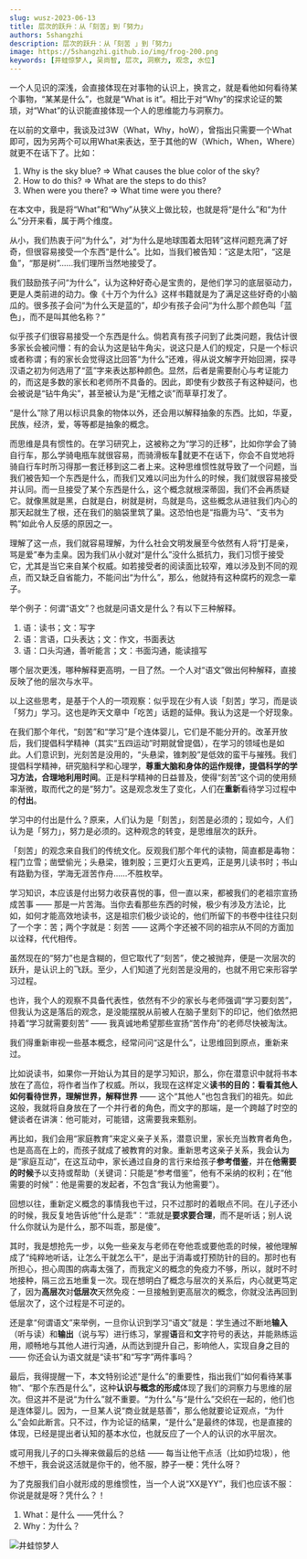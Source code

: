 ```yaml
---
slug: wusz-2023-06-13
title: 层次的跃升：从「刻苦」到「努力」
authors: 5shangzhi
description: 层次的跃升：从「刻苦 」到「努力」
image: https://5shangzhi.github.io/img/frog-200.png
keywords: [井蛙惊梦人, 吴尚智, 层次, 洞察力, 观念, 水位]
---
```


一个人见识的深浅，会直接体现在对事物的认识上，换言之，就是看他如何看待某个事物，“某某是什么”，也就是“What is it”。相比于对“Why”的探求论证的繁琐，对“What”的认识能直接体现一个人的思维能力与洞察力。

在以前的文章中，我谈及过3W（What，Why，hoW），曾指出只需要一个What即可，因为另两个可以用What来表达，至于其他的W（Which，When，Where）就更不在话下了。比如：

1. Why is the sky blue? => What causes the blue color of the sky?
2. How to do this? => What are the steps to do this?
3. When were you there? => What time were you there?

在本文中，我是将“What”和“Why”从狭义上做比较，也就是将“是什么”和“为什么”分开来看，属于两个维度。

从小，我们热衷于问“为什么”，对“为什么是地球围着太阳转”这样问题充满了好奇，但很容易接受一个东西“是什么”。比如，当我们被告知：“这是太阳”，“这是鱼”，“那是树”……我们理所当然地接受了。

我们鼓励孩子问“为什么”，认为这种好奇心是宝贵的，是他们学习的底层驱动力，更是人类前进的动力。像《十万个为什么》这样书籍就是为了满足这些好奇的小脑瓜的。很多孩子会问“为什么天是蓝的”，却少有孩子会问“为什么那个颜色叫「蓝色」，而不是叫其他名称？”

似乎孩子们很容易接受一个东西是什么。倘若真有孩子问到了此类问题，我估计很多家长会被问懵：有的会认为这是钻牛角尖，说这只是人们的规定，只是一个标识或者称谓；有的家长会觉得这比回答“为什么”还难，得从说文解字开始回溯，探寻汉语之初为何选用了“蓝”字来表达那种颜色。显然，后者是需要耐心与考证能力的，而这是多数的家长和老师所不具备的。因此，即使有少数孩子有这种疑问，也会被说是“钻牛角尖”，甚至被认为是“无稽之谈”而草草打发了。

“是什么”除了用以标识具象的物体以外，还会用以解释抽象的东西。比如，华夏，民族，经济，爱，等等都是抽象的概念。

而思维是具有惯性的。在学习研究上，这被称之为“学习的迁移”，比如你学会了骑自行车，那么学骑电瓶车就很容易，而骑滑板车🛴就更不在话下，你会不自觉地将骑自行车时所习得那一套迁移到这二者上来。这种思维惯性就导致了一个问题，当我们被告知一个东西是什么，而我们又难以问出为什么的时候，我们就很容易接受并认同。而一旦接受了某个东西是什么，这个概念就根深蒂固，我们不会再质疑它。就像黑就是黑，白就是白，树就是树，鸟就是鸟，这些概念从进驻我们内心的那天起就生了根，还在我们的脑袋里筑了巢。这恐怕也是“指鹿为马”、“支书为鸭”如此令人反感的原因之一。

理解了这一点，我们就容易理解，为什么社会文明发展至今依然有人将“打是亲，骂是爱”奉为圭臬。因为我们从小就对“是什么”没什么抵抗力，我们习惯于接受它，尤其是当它来自某个权威。如若接受者的阅读面比较窄，难以涉及到不同的观点，而又缺乏自省能力，不能问出“为什么”，那么，他就持有这种腐朽的观念一辈子。

举个例子：何谓“语文”？也就是问语文是什么？有以下三种解释。

1. 语：读书；文：写字
2. 语：言语，口头表达；文：作文，书面表达
3. 语：口头沟通，善听能言；文：书面沟通，能读擅写

哪个层次更浅，哪种解释更高明，一目了然。一个人对“语文”做出何种解释，直接反映了他的层次与水平。

以上这些思考，是基于个人的一项观察：似乎现在少有人谈「刻苦」学习，而是谈「努力」学习。这也是昨天文章中「吃苦」话题的延伸。我认为这是一个好现象。

在我们那个年代，“刻苦”和“学习”是个连体婴儿，它们是不能分开的。改革开放后，我们提倡科学精神（其实“五四运动”时期就曾提倡），在学习的领域也是如此。人们意识到，光刻苦是没用的，“头悬梁，锥刺股”是低效的蛮干与摧残。我们提倡科学精神，研究脑科学和心理学，**尊重大脑和身体的运作规律，提倡科学的学习方法，合理地利用时间**。正是科学精神的日益普及，使得“刻苦”这个词的使用频率渐微，取而代之的是“努力”。这是观念发生了变化，人们在**重新**看待学习过程中的**付出**。

学习中的付出是什么？原来，人们认为是「刻苦」，刻苦是必须的；现如今，人们认为是「努力」，努力是必须的。这种观念的转变，是思维层次的跃升。

「刻苦」的观念来自我们的传统文化。反观我们那个年代的读物，简直都是毒物：程门立雪；凿壁偷光；头悬梁，锥刺股；三更灯火五更鸡，正是男儿读书时；书山有路勤为径，学海无涯苦作舟……不胜枚举。

学习知识，本应该是付出努力收获喜悦的事，但一直以来，都被我们的老祖宗宣扬成苦事 —— 那是一片苦海。当你去看那些东西的时候，极少有涉及方法论，比如，如何才能高效地读书，这是祖宗们极少谈论的，他们所留下的书卷中往往只刻了一个字：苦；两个字就是：刻苦 —— 这两个字还被不同的祖宗从不同的方面加以诠释，代代相传。

虽然现在的“努力”也是含糊的，但它取代了“刻苦”，使之被抛弃，便是一次层次的跃升，是认识上的飞跃。至少，人们知道了光刻苦是没用的，也就不用它来形容学习过程。

也许，我个人的观察不具备代表性，依然有不少的家长与老师强调“学习要刻苦”，但我认为这是落后的观念，是没能摆脱从前被人在脑子里刻下的印记，他们依然把持着“学习就需要刻苦” —— 我真诚地希望那些宣扬“苦作舟”的老师尽快被淘汰。

我们得重新审视一些基本概念，经常问问“这是什么”，让思维回到原点，重新来过。

比如说读书，如果你一开始认为其目的是学习知识，那么，你在潜意识中就将书本放在了高位，将作者当作了权威。所以，我现在这样定义**读书的目的：看看其他人如何看待世界，理解世界，解释世界** —— 这个“其他人”也包含我们的祖先。如此这般，我就将自身放在了一个并行者的角色，而文字的那端，是一个跨越了时空的健谈者在讲演：他可能对，可能错，这需要我来甄别。

再比如，我们会用“家庭教育”来定义亲子关系，潜意识里，家长充当教育者角色，也是高高在上的，而孩子就成了被教育的对象。重新思考这亲子关系，我会认为是“家庭互动”，在这互动中，家长通过自身的言行来给孩子**参考借鉴**，并在**他需要的时候**予以支持或帮助（关键词：只能是“参考借鉴”，他有不采纳的权利；在“他需要的时候”：他是需要的发起者，不包含“我认为他需要”）。

回想以往，重新定义概念的事情我也干过，只不过那时的着眼点不同。在儿子还小的时候，我反复地告诉他“什么是乖”：“乖就是**要求要合理**，而不是听话；别人说什么你就认为是什么，那不叫乖，那是傻”。

其时，我是想抢先一步，以免一些亲友与老师在夸他乖或要他乖的时候，被他理解成了“纯粹地听话，让怎么干就怎么干”，是出于消毒或打预防针的目的。那时也有所担心，担心周围的病毒太强了，而我定义的概念的免疫力不够，所以，就时不时地接种，隔三岔五地重复一次。现在想明白了概念与层次的关系后，内心就更笃定了，因为**高层次**对**低层次**天然免疫：一旦接触到更高层次的概念，你就没法再回到低层次了，这个过程是不可逆的。

还是拿“何谓语文”来举例，一旦你认识到学习“语文”就是：学生通过不断地**输入**（听与读）和**输出**（说与写）进行练习，掌握**语**音和**文**字符号的表达，并能熟练运用，顺畅地与其他人进行沟通，从而达到提升自己，影响他人，实现自身之目的 —— 你还会认为语文就是“读书”和“写字”两件事吗？

最后，我得提醒一下，本文特别论述“是什么”的重要性，指出我们“如何看待某事物”、“那个东西是什么”，这种**认识与概念的形成**体现了我们的洞察力与思维的层次。但这并不是说“为什么”就不重要。“为什么”与“是什么”交织在一起的，他们也是连体婴儿。因为，一旦某人说“商业就是慈善”，那么他就要论证观点，“为什么”会如此断言。只不过，作为论证的结果，“是什么”是最终的体现，也是直接的体现，已经是提出者认知的基本水位，也就反应了一个人的认识的水平层次。

或可用我儿子的口头禅来做最后的总结 —— 每当让他干点活（比如扔垃圾），他不想干，我会说这活就是你干的，他不服，脖子一梗：凭什么呀？

为了克服我们自小就形成的思维惯性，当一个人说“XX是YY”，我们也应该不服：你说是就是呀？凭什么？！

1. What：是什么 ——凭什么？
2. Why：为什么？

![井蛙惊梦人](https://5shangzhi.github.io/img/frog.jpeg)
